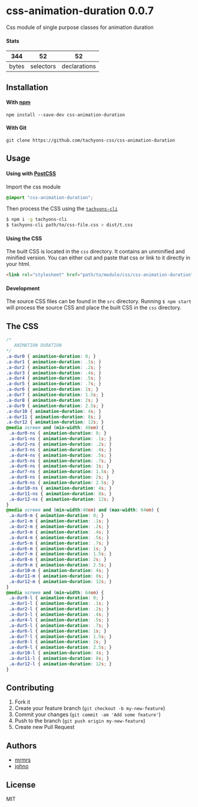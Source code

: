 # css-animation-duration 0.0.7

Css module of single purpose classes for animation duration

#### Stats

344 | 52 | 52
---|---|---
bytes | selectors | declarations

## Installation

#### With [npm](https://npmjs.com)

```
npm install --save-dev css-animation-duration
```

#### With Git

```
git clone https://github.com/tachyons-css/css-animation-duration
```

## Usage

#### Using with [PostCSS](https://github.com/postcss/postcss)

Import the css module

```css
@import "css-animation-duration";
```

Then process the CSS using the [`tachyons-cli`](https://github.com/tachyons-css/tachyons-cli)

```sh
$ npm i -g tachyons-cli
$ tachyons-cli path/to/css-file.css > dist/t.css
```

#### Using the CSS

The built CSS is located in the `css` directory. It contains an unminified and minified version.
You can either cut and paste that css or link to it directly in your html.

```html
<link rel="stylesheet" href="path/to/module/css/css-animation-duration">
```

#### Development

The source CSS files can be found in the `src` directory.
Running `$ npm start` will process the source CSS and place the built CSS in the `css` directory.

## The CSS

```css
/*
   ANIMATION DURATION
*/
.a-dur0 { animation-duration: 0; }
.a-dur1 { animation-duration: .1s; }
.a-dur2 { animation-duration: .2s; }
.a-dur3 { animation-duration: .4s; }
.a-dur4 { animation-duration: .5s; }
.a-dur5 { animation-duration: .7s; }
.a-dur6 { animation-duration: 1s; }
.a-dur7 { animation-duration: 1.5s; }
.a-dur8 { animation-duration: 2s; }
.a-dur9 { animation-duration: 2.5s; }
.a-dur10 { animation-duration: 4s; }
.a-dur11 { animation-duration: 8s; }
.a-dur12 { animation-duration: 12s; }
@media screen and (min-width: 48em) {
 .a-dur0-ns { animation-duration: 0; }
 .a-dur1-ns { animation-duration: .1s; }
 .a-dur2-ns { animation-duration: .2s; }
 .a-dur3-ns { animation-duration: .4s; }
 .a-dur4-ns { animation-duration: .5s; }
 .a-dur5-ns { animation-duration: .7s; }
 .a-dur6-ns { animation-duration: 1s; }
 .a-dur7-ns { animation-duration: 1.5s; }
 .a-dur8-ns { animation-duration: 2s; }
 .a-dur9-ns { animation-duration: 2.5s; }
 .a-dur10-ns { animation-duration: 4s; }
 .a-dur11-ns { animation-duration: 8s; }
 .a-dur12-ns { animation-duration: 12s; }
}
@media screen and (min-width:48em) and (max-width: 64em) {
 .a-dur0-m { animation-duration: 0; }
 .a-dur1-m { animation-duration: .1s; }
 .a-dur2-m { animation-duration: .2s; }
 .a-dur3-m { animation-duration: .4s; }
 .a-dur4-m { animation-duration: .5s; }
 .a-dur5-m { animation-duration: .7s; }
 .a-dur6-m { animation-duration: 1s; }
 .a-dur7-m { animation-duration: 1.5s; }
 .a-dur8-m { animation-duration: 2s; }
 .a-dur9-m { animation-duration: 2.5s; }
 .a-dur10-m { animation-duration: 4s; }
 .a-dur11-m { animation-duration: 8s; }
 .a-dur12-m { animation-duration: 12s; }
}
@media screen and (min-width: 64em) {
 .a-dur0-l { animation-duration: 0; }
 .a-dur1-l { animation-duration: .1s; }
 .a-dur2-l { animation-duration: .2s; }
 .a-dur3-l { animation-duration: .4s; }
 .a-dur4-l { animation-duration: .5s; }
 .a-dur5-l { animation-duration: .7s; }
 .a-dur6-l { animation-duration: 1s; }
 .a-dur7-l { animation-duration: 1.5s; }
 .a-dur8-l { animation-duration: 2s; }
 .a-dur9-l { animation-duration: 2.5s; }
 .a-dur10-l { animation-duration: 4s; }
 .a-dur11-l { animation-duration: 8s; }
 .a-dur12-l { animation-duration: 12s; }
}
```

## Contributing

1. Fork it
2. Create your feature branch (`git checkout -b my-new-feature`)
3. Commit your changes (`git commit -am 'Add some feature'`)
4. Push to the branch (`git push origin my-new-feature`)
5. Create new Pull Request

## Authors

* [mrmrs](http://mrmrs.io)
* [johno](http://johnotander.com)

## License

MIT

